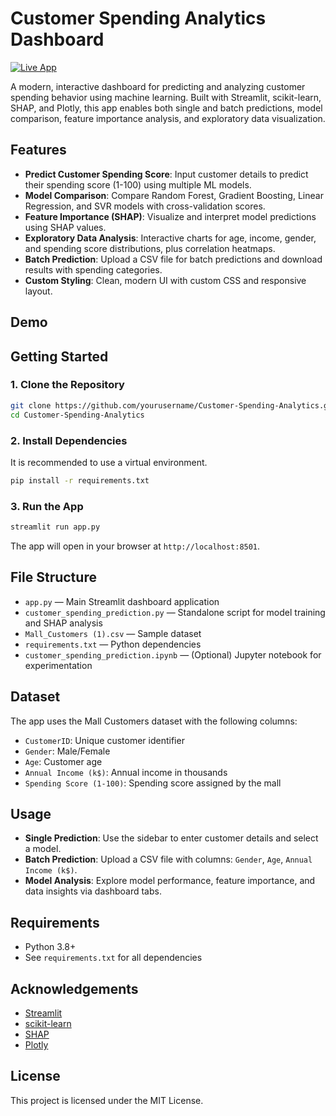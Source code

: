 # Customer Spending Analytics Dashboard

[![Live App](https://img.shields.io/badge/Live%20Demo-Streamlit-green?logo=streamlit)](https://customer-spending-analytics.streamlit.app/)

A modern, interactive dashboard for predicting and analyzing customer spending behavior using machine learning. Built with Streamlit, scikit-learn, SHAP, and Plotly, this app enables both single and batch predictions, model comparison, feature importance analysis, and exploratory data visualization.

## Features

- **Predict Customer Spending Score**: Input customer details to predict their spending score (1-100) using multiple ML models.
- **Model Comparison**: Compare Random Forest, Gradient Boosting, Linear Regression, and SVR models with cross-validation scores.
- **Feature Importance (SHAP)**: Visualize and interpret model predictions using SHAP values.
- **Exploratory Data Analysis**: Interactive charts for age, income, gender, and spending score distributions, plus correlation heatmaps.
- **Batch Prediction**: Upload a CSV file for batch predictions and download results with spending categories.
- **Custom Styling**: Clean, modern UI with custom CSS and responsive layout.

## Demo

<!-- ![Dashboard Screenshot](demo_screenshot.png) Add your screenshot here -->

## Getting Started

### 1. Clone the Repository

```bash
git clone https://github.com/yourusername/Customer-Spending-Analytics.git
cd Customer-Spending-Analytics
```

### 2. Install Dependencies

It is recommended to use a virtual environment.

```bash
pip install -r requirements.txt
```

### 3. Run the App

```bash
streamlit run app.py
```

The app will open in your browser at `http://localhost:8501`.

## File Structure

- `app.py` — Main Streamlit dashboard application
- `customer_spending_prediction.py` — Standalone script for model training and SHAP analysis
- `Mall_Customers (1).csv` — Sample dataset
- `requirements.txt` — Python dependencies
- `customer_spending_prediction.ipynb` — (Optional) Jupyter notebook for experimentation

## Dataset

The app uses the Mall Customers dataset with the following columns:

- `CustomerID`: Unique customer identifier
- `Gender`: Male/Female
- `Age`: Customer age
- `Annual Income (k$)`: Annual income in thousands
- `Spending Score (1-100)`: Spending score assigned by the mall

## Usage

- **Single Prediction**: Use the sidebar to enter customer details and select a model.
- **Batch Prediction**: Upload a CSV file with columns: `Gender`, `Age`, `Annual Income (k$)`.
- **Model Analysis**: Explore model performance, feature importance, and data insights via dashboard tabs.

## Requirements

- Python 3.8+
- See `requirements.txt` for all dependencies

## Acknowledgements

- [Streamlit](https://streamlit.io/)
- [scikit-learn](https://scikit-learn.org/)
- [SHAP](https://shap.readthedocs.io/)
- [Plotly](https://plotly.com/python/)

## License

This project is licensed under the MIT License.
